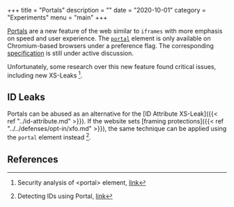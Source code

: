 +++
title = "Portals"
description = ""
date = "2020-10-01"
category = "Experiments"
menu = "main"
+++

[Portals](https://web.dev/hands-on-portals/) are a new feature of the web similar to `iframes` with more emphasis on speed and user experience. The [`portal`](https://web.dev/hands-on-portals/) element is only available on Chromium-based browsers under a preference flag. The corresponding [specification](https://wicg.github.io/portals/) is still under active discussion. 

Unfortunately, some research over this new feature found critical issues, including new XS-Leaks [^2].

## ID Leaks

Portals can be abused as an alternative for the [ID Attribute XS-Leak]({{< ref "../id-attribute.md" >}}). If the website sets [framing protections]({{< ref "../../defenses/opt-in/xfo.md" >}}), the same technique can be applied using the `portal` element instead [^1].

## References

[^1]: Detecting IDs using Portal, [link](https://portswigger.net/research/xs-leak-detecting-ids-using-portal)
[^2]: Security analysis of \<portal\> element, [link](https://research.securitum.com/security-analysis-of-portal-element/)
